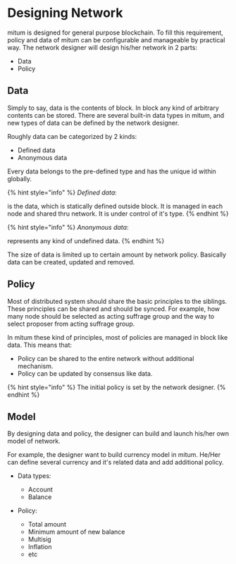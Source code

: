 # Designing Network

mitum is designed for general purpose blockchain. To fill this requirement, policy and data of mitum can be configurable and manageable by practical way. The network designer will design his/her network in 2 parts:

* Data
* Policy

## Data

Simply to say, data is the contents of block. In block any kind of arbitrary contents can be stored. There are several built-in data types in mitum, and new types of data can be defined by the network designer.

Roughly data can be categorized by 2 kinds:

* Defined data
* Anonymous data

Every data belongs to the pre-defined type and has the unique id within globally.

{% hint style="info" %}
*Defined data*:

is the data, which is statically defined outside block. It is managed in each node and shared thru network. It is under control of it's type.
{% endhint %}

{% hint style="info" %}
*Anonymous data*:

represents any kind of undefined data.
{% endhint %}

The size of data is limited up to certain amount by network policy. Basically data can be created, updated and removed.

## Policy

Most of distributed system should share the basic principles to the siblings. These principles can be shared and should be synced. For example, how many node should be selected as acting suffrage group and the way to select proposer from acting suffrage group.

In mitum these kind of principles, most of policies are managed in block like data. This means that:

* Policy can be shared to the entire network without additional mechanism.
* Policy can be updated by consensus like data.

{% hint style="info" %}
The initial policy is set by the network designer.
{% endhint %}

## Model

By designing data and policy, the designer can build and launch his/her own model of network.

For example, the designer want to build currency model in mitum. He/Her can define several currency and it's related data and add additional policy.

* Data types:
    * Account
    * Balance

* Policy:
    * Total amount
    * Minimum amount of new balance
    * Multisig
    * Inflation
    * etc

